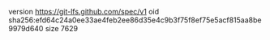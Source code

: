 version https://git-lfs.github.com/spec/v1
oid sha256:efd64c24a0ee33ae4feb2ee86d35e4c9b3f75f8ef75e5acf815aa8be9979d640
size 7629
